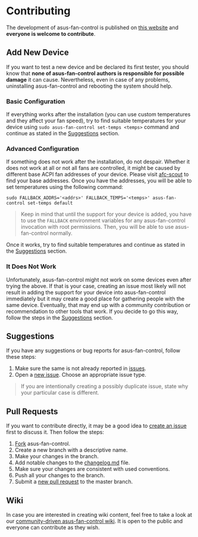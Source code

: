 # Contributing

The development of asus-fan-control is published on [this website](https://github.com/dominiksalvet/asus-fan-control) and **everyone is welcome to contribute**.

## Add New Device

If you want to test a new device and be declared its first tester, you should know that **none of asus-fan-control authors is responsible for possible damage** it can cause. Nevertheless, even in case of any problems, uninstalling asus-fan-control and rebooting the system should help.

### Basic Configuration

If everything works after the installation (you can use custom temperatures and they affect your fan speed), try to find suitable temperatures for your device using `sudo asus-fan-control set-temps <temps>` command and continue as stated in the [Suggestions](#suggestions) section.

### Advanced Configuration

If something does not work after the installation, do not despair. Whether it does not work at all or not all fans are controlled, it might be caused by different base ACPI fan addresses of your device. Please visit [afc-scout](https://github.com/dominiksalvet/afc-scout) to find your base addresses. Once you have the addresses, you will be able to set temperatures using the following command:

```
sudo FALLBACK_ADDRS='<addrs>' FALLBACK_TEMPS='<temps>' asus-fan-control set-temps default
```

> Keep in mind that until the support for your device is added, you have to use the `FALLBACK` environment variables for any asus-fan-control invocation with root permissions. Then, you will be able to use asus-fan-control normally.

Once it works, try to find suitable temperatures and continue as stated in the [Suggestions](#suggestions) section.

### It Does Not Work

Unfortunately, asus-fan-control might not work on some devices even after trying the above. If that is your case, creating an issue most likely will not result in adding the support for your device into asus-fan-control immediately but it may create a good place for gathering people with the same device. Eventually, that may end up with a community contribution or recommendation to other tools that work. If you decide to go this way, follow the steps in the [Suggestions](#suggestions) section.

## Suggestions

If you have any suggestions or bug reports for asus-fan-control, follow these steps:

1. Make sure the same is not already reported in [issues](https://github.com/dominiksalvet/asus-fan-control/issues).
2. Open a [new issue](https://github.com/dominiksalvet/asus-fan-control/issues/new/choose). Choose an appropriate issue type.

> If you are intentionally creating a possibly duplicate issue, state why your particular case is different.

## Pull Requests

If you want to contribute directly, it may be a good idea to [create an issue](https://github.com/dominiksalvet/asus-fan-control/issues/new/choose) first to discuss it. Then follow the steps:

1. [Fork](https://github.com/dominiksalvet/asus-fan-control/fork) asus-fan-control.
2. Create a new branch with a descriptive name.
3. Make your changes in the branch.
4. Add notable changes to the [changelog.md](changelog.md) file.
5. Make sure your changes are consistent with used conventions.
6. Push all your changes to the branch.
7. Submit a [new pull request](https://github.com/dominiksalvet/asus-fan-control/pulls) to the master branch.

## Wiki

In case you are interested in creating wiki content, feel free to take a look at our [community-driven asus-fan-control wiki](https://github.com/dominiksalvet/asus-fan-control/wiki). It is open to the public and everyone can contribute as they wish.
